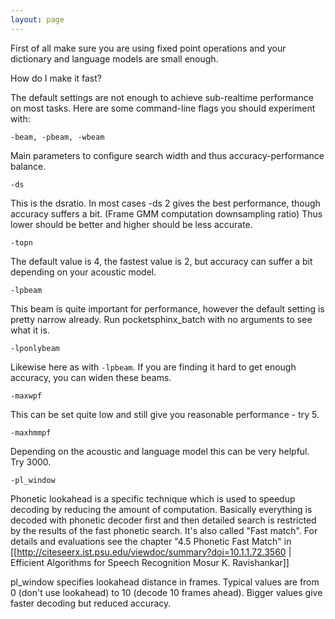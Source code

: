 ```yaml
---
layout: page 
---
```

First of all make sure you are using fixed point operations and your dictionary 
and language models are small enough.

How do I make it fast?


The default settings are not enough to achieve sub-realtime performance on most 
tasks. Here are some command-line flags you should experiment with:

`-beam, -pbeam, -wbeam`

Main parameters to configure search width and thus accuracy-performance balance.

`-ds`

This is the dsratio. In most cases -ds 2 gives the best performance, though 
accuracy suffers a bit. (Frame GMM computation downsampling ratio) 
Thus lower should be better and higher should be less accurate.

`-topn`

The default value is 4, the fastest value is 2, but accuracy can suffer a bit 
depending on your acoustic model.

`-lpbeam`

This beam is quite important for performance, however the default setting is 
pretty narrow already.  Run pocketsphinx_batch with no arguments to see what it 
is.

`-lponlybeam`

Likewise here as with `-lpbeam`.  If you are finding it hard to get enough 
accuracy, you can widen these beams.

`-maxwpf`

This can be set quite low and still give you reasonable performance - try 5.

`-maxhmmpf`

Depending on the acoustic and language model this can be very helpful.  Try 
3000.

`-pl_window`

Phonetic lookahead is a specific technique which is used to speedup decoding by 
reducing the amount of computation. Basically everything is decoded with 
phonetic decoder first and then detailed search is restricted by the results of 
the fast phonetic search. It's also called "Fast match". For details and 
evaluations see the chapter "4.5 Phonetic Fast Match" in 
[[http://citeseerx.ist.psu.edu/viewdoc/summary?doi=10.1.1.72.3560 | Efficient
Algorithms for Speech Recognition Mosur K. Ravishankar]]

pl_window specifies lookahead distance in frames. Typical values are from 0 
(don't use lookahead) to 10 (decode 10 frames ahead). Bigger values give faster 
decoding but reduced accuracy.
